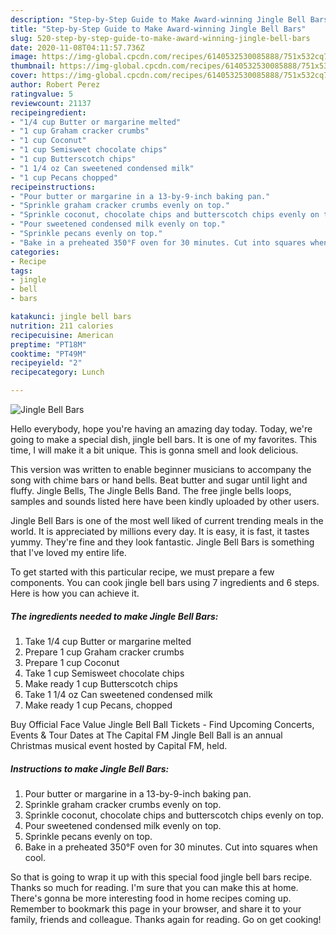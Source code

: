 ```yaml
---
description: "Step-by-Step Guide to Make Award-winning Jingle Bell Bars"
title: "Step-by-Step Guide to Make Award-winning Jingle Bell Bars"
slug: 520-step-by-step-guide-to-make-award-winning-jingle-bell-bars
date: 2020-11-08T04:11:57.736Z
image: https://img-global.cpcdn.com/recipes/6140532530085888/751x532cq70/jingle-bell-bars-recipe-main-photo.jpg
thumbnail: https://img-global.cpcdn.com/recipes/6140532530085888/751x532cq70/jingle-bell-bars-recipe-main-photo.jpg
cover: https://img-global.cpcdn.com/recipes/6140532530085888/751x532cq70/jingle-bell-bars-recipe-main-photo.jpg
author: Robert Perez
ratingvalue: 5
reviewcount: 21137
recipeingredient:
- "1/4 cup Butter or margarine melted"
- "1 cup Graham cracker crumbs"
- "1 cup Coconut"
- "1 cup Semisweet chocolate chips"
- "1 cup Butterscotch chips"
- "1 1/4 oz Can sweetened condensed milk"
- "1 cup Pecans chopped"
recipeinstructions:
- "Pour butter or margarine in a 13-by-9-inch baking pan."
- "Sprinkle graham cracker crumbs evenly on top."
- "Sprinkle coconut, chocolate chips and butterscotch chips evenly on top."
- "Pour sweetened condensed milk evenly on top."
- "Sprinkle pecans evenly on top."
- "Bake in a preheated 350°F oven for 30 minutes. Cut into squares when cool."
categories:
- Recipe
tags:
- jingle
- bell
- bars

katakunci: jingle bell bars 
nutrition: 211 calories
recipecuisine: American
preptime: "PT18M"
cooktime: "PT49M"
recipeyield: "2"
recipecategory: Lunch

---
```



![Jingle Bell Bars](https://img-global.cpcdn.com/recipes/6140532530085888/751x532cq70/jingle-bell-bars-recipe-main-photo.jpg)

Hello everybody, hope you're having an amazing day today. Today, we're going to make a special dish, jingle bell bars. It is one of my favorites. This time, I will make it a bit unique. This is gonna smell and look delicious.

This version was written to enable beginner musicians to accompany the song with chime bars or hand bells. Beat butter and sugar until light and fluffy. Jingle Bells, The Jingle Bells Band. The free jingle bells loops, samples and sounds listed here have been kindly uploaded by other users.

Jingle Bell Bars is one of the most well liked of current trending meals in the world. It is appreciated by millions every day. It is easy, it is fast, it tastes yummy. They're fine and they look fantastic. Jingle Bell Bars is something that I've loved my entire life.


To get started with this particular recipe, we must prepare a few components. You can cook jingle bell bars using 7 ingredients and 6 steps. Here is how you can achieve it.

<!--inarticleads1-->

##### The ingredients needed to make Jingle Bell Bars:

1. Take 1/4 cup Butter or margarine melted
1. Prepare 1 cup Graham cracker crumbs
1. Prepare 1 cup Coconut
1. Take 1 cup Semisweet chocolate chips
1. Make ready 1 cup Butterscotch chips
1. Take 1 1/4 oz Can sweetened condensed milk
1. Make ready 1 cup Pecans, chopped


Buy Official Face Value Jingle Bell Ball Tickets - Find Upcoming Concerts, Events &amp; Tour Dates at The Capital FM Jingle Bell Ball is an annual Christmas musical event hosted by Capital FM, held. 

<!--inarticleads2-->

##### Instructions to make Jingle Bell Bars:

1. Pour butter or margarine in a 13-by-9-inch baking pan.
1. Sprinkle graham cracker crumbs evenly on top.
1. Sprinkle coconut, chocolate chips and butterscotch chips evenly on top.
1. Pour sweetened condensed milk evenly on top.
1. Sprinkle pecans evenly on top.
1. Bake in a preheated 350°F oven for 30 minutes. Cut into squares when cool.




So that is going to wrap it up with this special food jingle bell bars recipe. Thanks so much for reading. I'm sure that you can make this at home. There's gonna be more interesting food in home recipes coming up. Remember to bookmark this page in your browser, and share it to your family, friends and colleague. Thanks again for reading. Go on get cooking!
